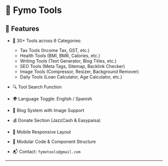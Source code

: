 # 🔧 Fymo Tools

## 📁 Features

- 🔢 30+ Tools across 6 Categories:
  - Tax Tools (Income Tax, GST, etc.)
  - Health Tools (BMI, BMR, Calories, etc.)
  - Writing Tools (Text Generator, Blog Titles, etc.)
  - SEO Tools (Meta Tags, Sitemap, Backlink Checker)
  - Image Tools (Compressor, Resizer, Background Remover)
  - Daily Tools (Loan Calculator, Age Calculator, etc.)
  
- 🔍 Tool Search Function
- 🌍 Language Toggle: English / Spanish
- 📖 Blog System with Image Support
- 💰 Donate Section (JazzCash & Easypaisa)
- 📱 Mobile Responsive Layout
- 🧩 Modular Code & Component Structure
- 📬 Contact: `fymotools@gmail.com`

---


